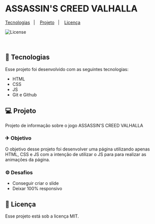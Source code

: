 <h1 (align="center")> ASSASSIN'S CREED VALHALLA </h1>
<p (align="center)">
  <a href="#-tecnologias">Tecnologias</a>&nbsp;&nbsp;&nbsp;|&nbsp;&nbsp;&nbsp;
  <a href="#-projeto">Projeto</a>&nbsp;&nbsp;&nbsp;|&nbsp;&nbsp;&nbsp;
   <a href="#memo-licença">Licença</a>
</p>
  
 

<p (align="center")>
  <img alt="License" src="./src/imagens/animacaoas.gif">
</p>

<br>



## 🚀 Tecnologias

Esse projeto foi desenvolvido com as seguintes tecnologias:

- HTML 
- CSS
- JS
- Git e Github

## 💻 Projeto

Projeto de informação sobre o jogo ASSASSIN'S CREED VALHALLA

### ✈ Objetivo

O objetivo desse projeto foi desenvolver uma página utilizando apenas HTML, CSS e JS com a intenção de utilizar o JS para para realizar as animações da página. 

### ⚙ Desafios

 - Conseguir criar o slide
 - Deixar 100% responsivo


## :memo: Licença

Esse projeto está sob a licença MIT.
